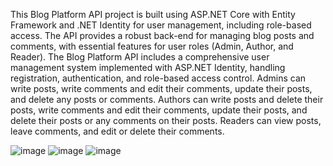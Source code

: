 This Blog Platform API project is built using ASP.NET Core with Entity Framework and .NET Identity for user management, including role-based access. 
The API provides a robust back-end for managing blog posts and comments, with essential features for user roles (Admin, Author, and Reader). 
The Blog Platform API includes a comprehensive user management system implemented with ASP.NET Identity, handling registration, authentication, and role-based access control.
Admins can write posts, write comments and edit their comments, update their posts, and delete any posts or comments.
Authors can write posts and delete their posts, write comments and edit their comments, update their posts, and delete their posts or any comments on their posts. 
Readers can view posts, leave comments, and edit or delete their comments.

![image](https://github.com/user-attachments/assets/64f92fd2-b4d4-4c75-8b69-ff9f1b17a463)
![image](https://github.com/user-attachments/assets/d347f95a-a091-4c18-90a6-4b8cd92f3e96)
![image](https://github.com/user-attachments/assets/f6b1c5a9-03a0-4a36-a0d7-e2aa1ea46a22)

